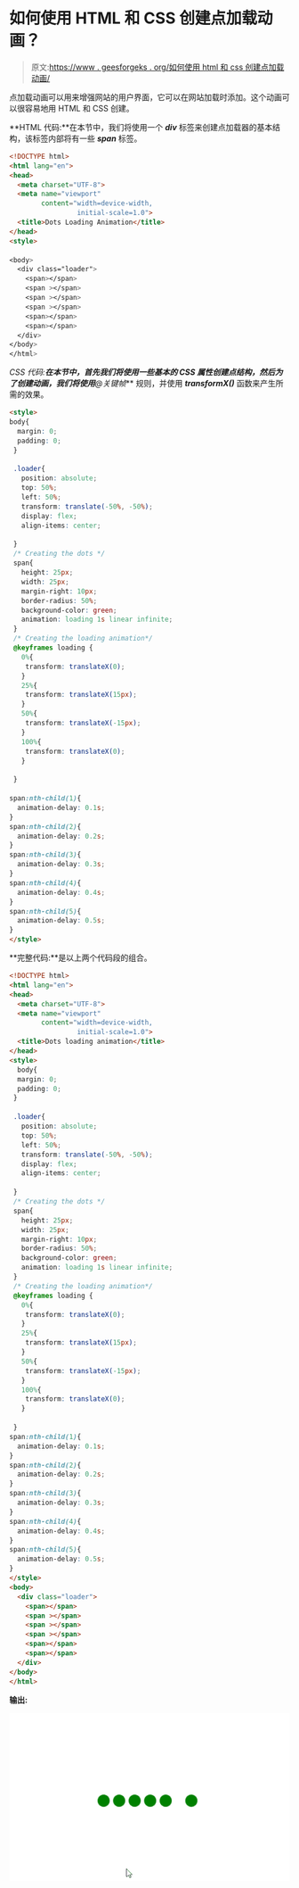 # 如何使用 HTML 和 CSS 创建点加载动画？

> 原文:[https://www . geesforgeks . org/如何使用 html 和 css 创建点加载动画/](https://www.geeksforgeeks.org/how-to-create-a-dot-loading-animation-using-html-and-css/)

点加载动画可以用来增强网站的用户界面，它可以在网站加载时添加。这个动画可以很容易地用 HTML 和 CSS 创建。

**HTML 代码:**在本节中，我们将使用一个 ***div*** 标签来创建点加载器的基本结构，该标签内部将有一些 ***span*** 标签。

```html
<!DOCTYPE html>
<html lang="en">
<head>
  <meta charset="UTF-8">
  <meta name="viewport"
        content="width=device-width,
                 initial-scale=1.0">
  <title>Dots Loading Animation</title>
</head>
<style>

<body>
  <div class="loader">
    <span></span>
    <span ></span>
    <span ></span>
    <span ></span>
    <span></span>
    <span></span>
  </div>
</body>
</html>
```

**CSS 代码:**在本节中，首先我们将使用一些基本的 CSS 属性创建点结构，然后为了创建动画，我们将使用***@关键帧*** 规则，并使用 ***transformX()*** 函数来产生所需的效果。

```html
<style>
body{
  margin: 0;
  padding: 0;
 }

 .loader{
   position: absolute;
   top: 50%;
   left: 50%;
   transform: translate(-50%, -50%);
   display: flex;
   align-items: center;

 }
 /* Creating the dots */
 span{
   height: 25px;
   width: 25px;
   margin-right: 10px;
   border-radius: 50%;
   background-color: green;
   animation: loading 1s linear infinite;
 }
 /* Creating the loading animation*/
 @keyframes loading {
   0%{
    transform: translateX(0);
   }
   25%{
    transform: translateX(15px);
   }
   50%{
    transform: translateX(-15px);
   }
   100%{
    transform: translateX(0);
   }

 }

span:nth-child(1){
  animation-delay: 0.1s;
}
span:nth-child(2){
  animation-delay: 0.2s;
}
span:nth-child(3){
  animation-delay: 0.3s;
}
span:nth-child(4){
  animation-delay: 0.4s;
}
span:nth-child(5){
  animation-delay: 0.5s;
}
</style>
```

**完整代码:**是以上两个代码段的组合。

```html
<!DOCTYPE html>
<html lang="en">
<head>
  <meta charset="UTF-8">
  <meta name="viewport" 
        content="width=device-width,
                 initial-scale=1.0">
  <title>Dots loading animation</title>
</head>
<style>
  body{
  margin: 0;
  padding: 0;
 }

 .loader{
   position: absolute;
   top: 50%;
   left: 50%;
   transform: translate(-50%, -50%);
   display: flex;
   align-items: center;

 }
 /* Creating the dots */
 span{
   height: 25px;
   width: 25px;
   margin-right: 10px;
   border-radius: 50%;
   background-color: green;
   animation: loading 1s linear infinite;
 }
 /* Creating the loading animation*/
 @keyframes loading {
   0%{
    transform: translateX(0);
   }
   25%{
    transform: translateX(15px);
   }
   50%{
    transform: translateX(-15px);
   }
   100%{
    transform: translateX(0);
   }

 }
span:nth-child(1){
  animation-delay: 0.1s;
}
span:nth-child(2){
  animation-delay: 0.2s;
}
span:nth-child(3){
  animation-delay: 0.3s;
}
span:nth-child(4){
  animation-delay: 0.4s;
}
span:nth-child(5){
  animation-delay: 0.5s;
}
</style> 
<body>
  <div class="loader">
    <span></span>
    <span ></span>
    <span ></span>
    <span ></span>
    <span></span>
    <span></span>
  </div>
</body>
</html>
```

**输出:**

![](img/4b0b575ec9b42df52cead98e471d962b.png)